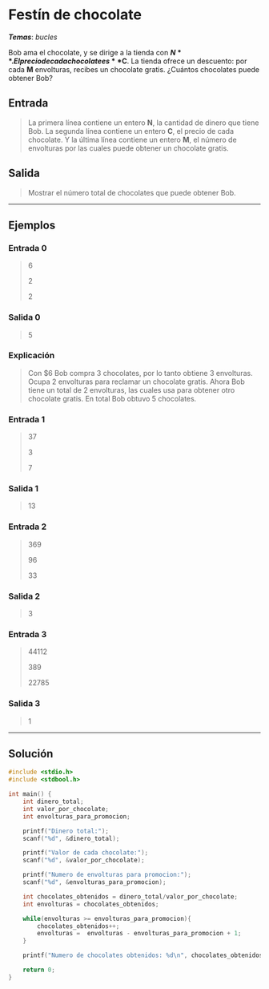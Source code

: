 # Festín de chocolate

_**Temas**_: _bucles_

Bob ama el chocolate, y se dirige a la tienda con **$N**. El precio de cada chocolate es **$C**. La tienda ofrece un descuento: por cada **M** envolturas, recibes un chocolate gratis. ¿Cuántos chocolates puede obtener Bob?

## Entrada

> La primera línea contiene un entero **N**, la cantidad de dinero que tiene Bob. La segunda línea contiene un entero **C**, el precio de cada chocolate. Y la última línea contiene un entero **M**, el número de envolturas por las cuales puede obtener un chocolate gratis.

## Salida

> Mostrar el número total de chocolates que puede obtener Bob.

---

## Ejemplos

### Entrada 0

> 6
>
> 2
>
> 2
>

### Salida 0

> 5

### Explicación

> Con $6 Bob compra 3 chocolates, por lo tanto obtiene 3 envolturas. Ocupa 2 envolturas para reclamar un chocolate gratis. Ahora Bob tiene un total de 2 envolturas, las cuales usa para obtener otro chocolate gratis. En total Bob obtuvo 5 chocolates.

### Entrada 1

> 37
>
> 3
>
> 7

### Salida 1

> 13

### Entrada 2

> 369
>
> 96
>
> 33

### Salida 2

> 3

### Entrada 3

> 44112
>
> 389
>
> 22785

### Salida 3

> 1

---

## Solución

```C
#include <stdio.h>
#include <stdbool.h>

int main() {
    int dinero_total;
    int valor_por_chocolate;
    int envolturas_para_promocion;

    printf("Dinero total:");
    scanf("%d", &dinero_total);

    printf("Valor de cada chocolate:");
    scanf("%d", &valor_por_chocolate);

    printf("Numero de envolturas para promocion:");
    scanf("%d", &envolturas_para_promocion);

    int chocolates_obtenidos = dinero_total/valor_por_chocolate;
    int envolturas = chocolates_obtenidos;

    while(envolturas >= envolturas_para_promocion){
        chocolates_obtenidos++;
        envolturas =  envolturas - envolturas_para_promocion + 1;
    }

    printf("Numero de chocolates obtenidos: %d\n", chocolates_obtenidos);

    return 0;
}

```
